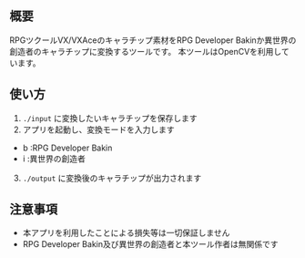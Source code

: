 ## 概要

RPGツクールVX/VXAceのキャラチップ素材をRPG Developer Bakinか異世界の創造者のキャラチップに変換するツールです。
本ツールはOpenCVを利用しています。

## 使い方

1. `./input` に変換したいキャラチップを保存します
2. アプリを起動し、変換モードを入力します
  - b :RPG Developer Bakin
  - i :異世界の創造者
3. `./output` に変換後のキャラチップが出力されます

## 注意事項

- 本アプリを利用したことによる損失等は一切保証しません
- RPG Developer Bakin及び異世界の創造者と本ツール作者は無関係です
